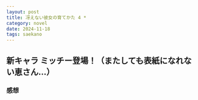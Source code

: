 ```yaml
---
layout: post
title: 冴えない彼女の育てかた 4 *
category: novel
date: 2024-11-18
tags: saekano
---
```


## 新キャラ ミッチー登場！（またしても表紙になれない恵さん…）

### 感想
